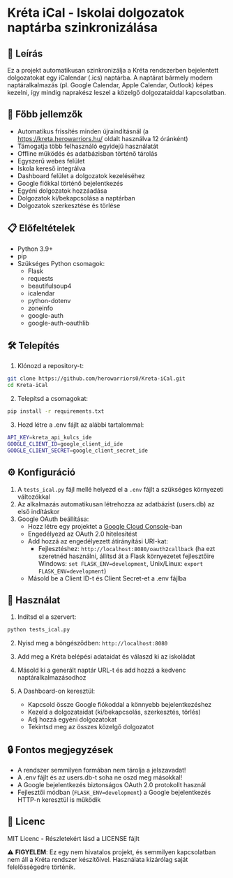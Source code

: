 # Kréta iCal - Iskolai dolgozatok naptárba szinkronizálása

## 📝 Leírás
Ez a projekt automatikusan szinkronizálja a Kréta rendszerben bejelentett dolgozatokat egy iCalendar (.ics) naptárba. A naptárat bármely modern naptáralkalmazás (pl. Google Calendar, Apple Calendar, Outlook) képes kezelni, így mindig naprakész leszel a közelgő dolgozataiddal kapcsolatban.

## 🌟 Főbb jellemzők
- Automatikus frissítés minden újraindításnál (a https://kreta.herowarriors.hu/ oldalt használva 12 óránként)
- Támogatja több felhasználó egyidejű használatát
- Offline működés és adatbázisban történő tárolás
- Egyszerű webes felület
- Iskola kereső integrálva
- Dashboard felület a dolgozatok kezeléséhez
- Google fiókkal történő bejelentkezés
- Egyéni dolgozatok hozzáadása
- Dolgozatok ki/bekapcsolása a naptárban
- Dolgozatok szerkesztése és törlése

## 📋 Előfeltételek
- Python 3.9+
- pip
- Szükséges Python csomagok:
  - Flask
  - requests
  - beautifulsoup4
  - icalendar
  - python-dotenv
  - zoneinfo
  - google-auth
  - google-auth-oauthlib

## 🛠️ Telepítés
1. Klónozd a repository-t:
```bash
git clone https://github.com/herowarriors0/Kreta-iCal.git
cd Kreta-iCal
```

2. Telepítsd a csomagokat:
```bash
pip install -r requirements.txt
```

3. Hozd létre a .env fájlt az alábbi tartalommal:
```bash
API_KEY=kreta_api_kulcs_ide
GOOGLE_CLIENT_ID=google_client_id_ide
GOOGLE_CLIENT_SECRET=google_client_secret_ide
```

## ⚙️ Konfiguráció
1. A `tests_ical.py` fájl mellé helyezd el a `.env` fájlt a szükséges környezeti változókkal
2. Az alkalmazás automatikusan létrehozza az adatbázist (users.db) az első indításkor
3. Google OAuth beállítása:
   - Hozz létre egy projektet a [Google Cloud Console](https://console.cloud.google.com/)-ban
   - Engedélyezd az OAuth 2.0 hitelesítést
   - Add hozzá az engedélyezett átirányítási URI-kat:
     - Fejlesztéshez: `http://localhost:8080/oauth2callback` (ha ezt szeretnéd használni, állítsd át a Flask környezetet fejlesztőire Windows: `set FLASK_ENV=development`, Unix/Linux: `export FLASK_ENV=development`)
   - Másold be a Client ID-t és Client Secret-et a .env fájlba

## 🚀 Használat
1. Indítsd el a szervert:
```bash
python tests_ical.py
```

2. Nyisd meg a böngésződben: `http://localhost:8080`

3. Add meg a Kréta belépési adataidat és válaszd ki az iskoládat

4. Másold ki a generált naptár URL-t és add hozzá a kedvenc naptáralkalmazásodhoz

5. A Dashboard-on keresztül:
   - Kapcsold össze Google fiókoddal a könnyebb bejelentkezéshez
   - Kezeld a dolgozataidat (ki/bekapcsolás, szerkesztés, törlés)
   - Adj hozzá egyéni dolgozatokat
   - Tekintsd meg az összes közelgő dolgozatot

## 🔒 Fontos megjegyzések
- A rendszer semmilyen formában nem tárolja a jelszavadat!
- A .env fájlt és az users.db-t soha ne oszd meg másokkal!
- A Google bejelentkezés biztonságos OAuth 2.0 protokollt használ
- Fejlesztői módban (`FLASK_ENV=development`) a Google bejelentkezés HTTP-n keresztül is működik

## 📜 Licenc
MIT Licenc - Részletekért lásd a LICENSE fájlt

⚠️ **FIGYELEM**: Ez egy nem hivatalos projekt, és semmilyen kapcsolatban nem áll a Kréta rendszer készítőivel. Használata kizárólag saját felelősségedre történik.
